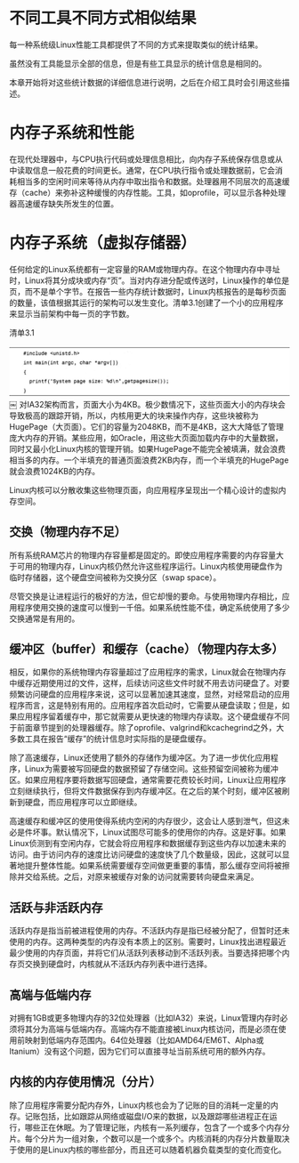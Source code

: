 
# 不同工具不同方式相似结果

每一种系统级Linux性能工具都提供了不同的方式来提取类似的统计结果。

虽然没有工具能显示全部的信息，但是有些工具显示的统计信息是相同的。

本章开始将对这些统计数据的详细信息进行说明，之后在介绍工具时会引用这些描述。

# 内存子系统和性能

在现代处理器中，与CPU执行代码或处理信息相比，向内存子系统保存信息或从中读取信息一般花费的时间更长。通常，在CPU执行指令或处理数据前，它会消耗相当多的空闲时间来等待从内存中取出指令和数据。处理器用不同层次的高速缓存（cache）来弥补这种缓慢的内存性能。工具，如oprofile，可以显示各种处理器高速缓存缺失所发生的位置。

# 内存子系统（虚拟存储器）

任何给定的Linux系统都有一定容量的RAM或物理内存。在这个物理内存中寻址时，Linux将其分成块或内存“页”。当对内存进分配或传送时，Linux操作的单位是页，而不是单个字节。在报告一些内存统计数据时，Linux内核报告的是每秒页面的数量，该值根据其运行的架构可以发生变化。清单3.1创建了一个小的应用程序来显示当前架构中每一页的字节数。

清单3.1

![2019-12-08-15-21-38.png](./images/2019-12-08-15-21-38.png)
￼
对IA32架构而言，页面大小为4KB。极少数情况下，这些页面大小的内存块会导致极高的跟踪开销，所以，内核用更大的块来操作内存，这些块被称为HugePage（大页面）。它们的容量为2048KB，而不是4KB，这大大降低了管理庞大内存的开销。某些应用，如Oracle，用这些大页面加载内存中的大量数据，同时又最小化Linux内核的管理开销。如果HugePage不能完全被填满，就会浪费相当多的内存。一个半填充的普通页面浪费2KB内存，而一个半填充的HugePage就会浪费1024KB的内存。

Linux内核可以分散收集这些物理页面，向应用程序呈现出一个精心设计的虚拟内存空间。

## 交换（物理内存不足）

所有系统RAM芯片的物理内存容量都是固定的。即使应用程序需要的内存容量大于可用的物理内存，Linux内核仍然允许这些程序运行。Linux内核使用硬盘作为临时存储器，这个硬盘空间被称为交换分区（swap space）。

尽管交换是让进程运行的极好的方法，但它却慢的要命。与使用物理内存相比，应用程序使用交换的速度可以慢到一千倍。如果系统性能不佳，确定系统使用了多少交换通常是有用的。

## 缓冲区（buffer）和缓存（cache）（物理内存太多）

相反，如果你的系统物理内存容量超过了应用程序的需求，Linux就会在物理内存中缓存近期使用过的文件，这样，后续访问这些文件时就不用去访问硬盘了。对要频繁访问硬盘的应用程序来说，这可以显著加速其速度，显然，对经常启动的应用程序而言，这是特别有用的。应用程序首次启动时，它需要从硬盘读取；但是，如果应用程序留着缓存中，那它就需要从更快速的物理内存读取。这个硬盘缓存不同于前面章节提到的处理器缓存。除了oprofile、valgrind和kcachegrind之外，大多数工具在报告“缓存”的统计信息时实际指的是硬盘缓存。

除了高速缓存，Linux还使用了额外的存储作为缓冲区。为了进一步优化应用程序，Linux为需要被写回硬盘的数据预留了存储空间。这些预留空间被称为缓冲区。如果应用程序要将数据写回硬盘，通常需要花费较长时间，Linux让应用程序立刻继续执行，但将文件数据保存到内存缓冲区。在之后的某个时刻，缓冲区被刷新到硬盘，而应用程序可以立即继续。

高速缓存和缓冲区的使用使得系统内空闲的内存很少，这会让人感到泄气，但这未必是件坏事。默认情况下，Linux试图尽可能多的使用你的内存。这是好事。如果Linux侦测到有空闲内存，它就会将应用程序和数据缓存到这些内存以加速未来的访问。由于访问内存的速度比访问硬盘的速度快了几个数量级，因此，这就可以显著地提升整体性能。如果系统需要缓存空间做更重要的事情，那么缓存空间将被擦除并交给系统。之后，对原来被缓存对象的访问就需要转向硬盘来满足。

## 活跃与非活跃内存

活跃内存是指当前被进程使用的内存。不活跃内存是指已经被分配了，但暂时还未使用的内存。这两种类型的内存没有本质上的区别。需要时，Linux找出进程最近最少使用的内存页面，并将它们从活跃列表移动到不活跃列表。当要选择把哪个内存页交换到硬盘时，内核就从不活跃内存列表中进行选择。

## 高端与低端内存

对拥有1GB或更多物理内存的32位处理器（比如IA32）来说，Linux管理内存时必须将其分为高端与低端内存。高端内存不能直接被Linux内核访问，而是必须在使用前映射到低端内存范围内。64位处理器（比如AMD64/EM6T、Alpha或Itanium）没有这个问题，因为它们可以直接寻址当前系统可用的额外内存。

## 内核的内存使用情况（分片）

除了应用程序需要分配内存外，Linux内核也会为了记账的目的消耗一定量的内存。记账包括，比如跟踪从网络或磁盘I/O来的数据，以及跟踪哪些进程正在运行，哪些正在休眠。为了管理记账，内核有一系列缓存，包含了一个或多个内存分片。每个分片为一组对象，个数可以是一个或多个。内核消耗的内存分片数量取决于使用的是Linux内核的哪些部分，而且还可以随着机器负载类型的变化而变化。